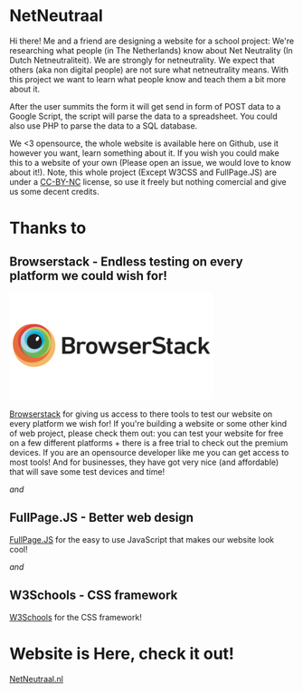 # NetNeutraal

Hi there! Me and a friend are designing a website for a school project: We're researching what people (in The Netherlands) know about Net Neutrality (In Dutch Netneutraliteit). We are strongly for netneutrality. We expect that others (aka non digital people) are not sure what netneutrality means. With this project we want to learn what people know and teach them a bit more about it.

After the user summits the form it will get send in form of POST data to a Google Script, the script will parse the data to a spreadsheet. You could also use PHP to parse the data to a SQL database.

We <3 opensource, the whole website is available here on Github, use it however you want, learn something about it. If you wish you could make this to a website of your own (Please open an issue, we would love to know about it!). Note, this whole project (Except W3CSS and FullPage.JS) are under a [CC-BY-NC](https://github.com/J0113/netneutraal/blob/master/LICENSE.md) license, so use it freely but nothing comercial and give us some decent credits.

# Thanks to
## Browserstack - Endless testing on every platform we could wish for!
[![Browserstack](https://raw.githubusercontent.com/J0113/netneutraal/master/browserstackblack.png)](https://www.browserstack.com/)

[Browserstack](https://www.browserstack.com/) for giving us access to there tools to test our website on every platform we wish for! If you're building a website or some other kind of web project, please check them out: you can test your website for free on a few different platforms + there is a free trial to check out the premium devices. If you are an opensource developer like me you can get access to most tools! And for businesses, they have got very nice (and affordable) that will save some test devices and time!

_and_

## FullPage.JS - Better web design
[FullPage.JS](https://github.com/alvarotrigo/fullPage.js) for the easy to use JavaScript that makes our website look cool!

_and_

## W3Schools - CSS framework
[W3Schools](https://www.w3schools.com/w3css/) for the CSS framework!



# Website is Here, check it out!

[NetNeutraal.nl](https://netneutraal.nl)
